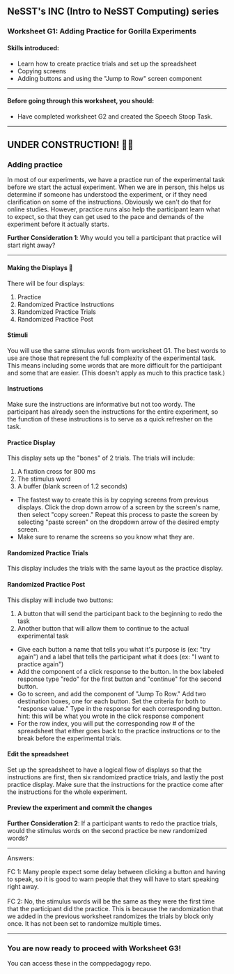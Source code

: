 ## NeSST's INC (Intro to NeSST Computing) series
### Worksheet G1: Adding Practice for Gorilla Experiments

#### Skills introduced: 
* Learn how to create practice trials and set up the spreadsheet
* Copying screens
* Adding buttons and using the "Jump to Row" screen component

-----------------------------------------------------------------------------------------------
#### Before going through this worksheet, you should:
* Have completed worksheet G2 and created the Speech Stoop Task.
-----------------------------------------------------------------------------------------------
## UNDER CONSTRUCTION! :construction_worker_woman:
### Adding practice
In most of our experiments, we have a practice run of the experimental task before we start the actual experiment. When we are in person, this helps us determine if someone has understood the experiment, or if they need clarification on some of the instructions. Obviously we can't do that for online studies. However, practice runs also help the participant learn what to expect, so that they can get used to the pace and demands of the experiment before it actually starts. 

**Further Consideration 1**: Why would you tell a participant that practice will start right away?

-----------------------------------------------------------------------------------------------

#### Making the Displays 🔨
There will be four displays:
1. Practice 
2. Randomized Practice Instructions
3. Randomized Practice Trials
4. Randomized Practice Post

#### Stimuli
You will use the same stimulus words from worksheet G1. The best words to use are those that represent the full complexity of the experimental task. This means including some words that are more difficult for the participant and some that are easier. (This doesn't apply as much to this practice task.)

#### Instructions
Make sure the instructions are informative but not too wordy. The participant has already seen the instructions for the entire experiment, so the function of these instructions is to serve as a quick refresher on the task. 

#### Practice Display
This display sets up the "bones" of 2 trials. 
The trials will include:
1. A fixation cross for 800 ms
2. The stimulus word
3. A buffer (blank screen of 1.2 seconds)

* The fastest way to create this is by copying screens from previous displays. Click the drop down arrow of a screen by the screen's name, then select "copy screen." Repeat this process to paste the screen by selecting "paste screen" on the dropdown arrow of the desired empty screen.
* Make sure to rename the screens so you know what they are. 

#### Randomized Practice Trials
This display includes the trials with the same layout as the practice display.

#### Randomized Practice Post
This display will include two buttons: 
1. A button that will send the participant back to the beginning to redo the task
2. Another button that will allow them to continue to the actual experimental task

* Give each button a name that tells you what it's purpose is (ex: "try again") and a label that tells the participant what it does (ex: "I want to practice again")
* Add the component of a click response to the button. In the box labeled response type "redo" for the first button and "continue" for the second button.
* Go to screen, and add the component of "Jump To Row." Add two destination boxes, one for each button. Set the criteria for both to "response value." Type in the response for each corresponding button. hint: this will be what you wrote in the click response component 
* For the row index, you will put the corresponding row # of the spreadsheet that either goes back to the practice instructions or to the break before the experimental trials. 

#### Edit the spreadsheet
Set up the spreadsheet to have a logical flow of displays so that the instructions are first, then six randomized practice trials, and lastly the post practice display. Make sure that the instructions for the practice come after the instructions for the whole experiment.

#### Preview the experiment and commit the changes

**Further Consideration 2**: If a participant wants to redo the practice trials, would the stimulus words on the second practice be new randomized words? 








---------------------------------------------------
Answers:

FC 1:  Many people expect some delay between clicking a button and having to speak, so it is good to warn people that they will have to start speaking right away.
<br><br> 
FC 2: No, the stimulus words will be the same as they were the first time that the participant did the practice. This is because the randomization that we added in the previous worksheet randomizes the trials by block only once. It has not been set to randomize multiple times. 




---------------------------------------------------
### You are now ready to proceed with Worksheet G3!
You can access these in the comppedagogy repo.

